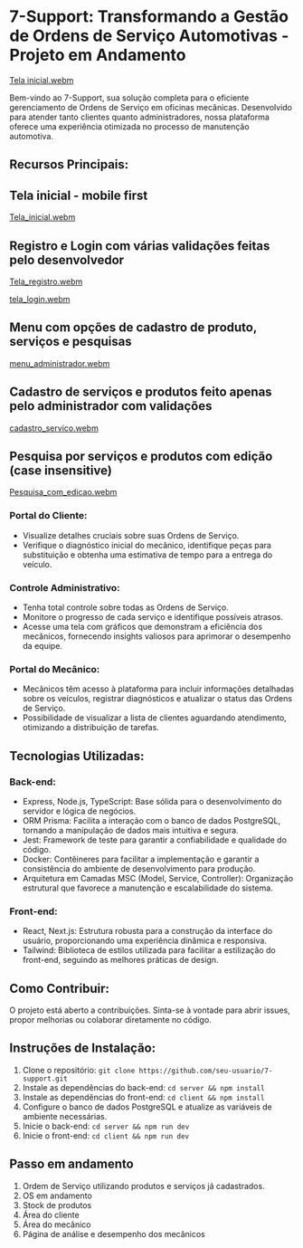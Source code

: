 # 7-Support: Transformando a Gestão de Ordens de Serviço Automotivas - Projeto em Andamento

[Tela inicial.webm](https://github.com/CleytonAlves07/7-Support/assets/89083420/50a9bffb-4cf7-43f1-be94-ee60cecd0e53)


Bem-vindo ao 7-Support, sua solução completa para o eficiente gerenciamento de Ordens de Serviço em oficinas mecânicas. Desenvolvido para atender tanto clientes quanto administradores, nossa plataforma oferece uma experiência otimizada no processo de manutenção automotiva.

## Recursos Principais:

## Tela inicial - mobile first

[Tela_inicial.webm](https://github.com/CleytonAlves07/7-Support/assets/89083420/7cae621b-c6e2-4a26-8cd5-cd1b15ba2e3e)




## Registro e Login com várias validações feitas pelo desenvolvedor

[Tela_registro.webm](https://github.com/CleytonAlves07/7-Support/assets/89083420/8ba2aee8-8466-40e6-8603-23ef0479f0fd)


[tela_login.webm](https://github.com/CleytonAlves07/7-Support/assets/89083420/4974cca2-8e1c-45cd-b588-40bedecf6b24)

## Menu com opções de cadastro de produto, serviços e pesquisas
[menu_administrador.webm](https://github.com/CleytonAlves07/7-Support/assets/89083420/7e08172c-eae8-4cc1-9f00-77e043f7b7b2)

## Cadastro de serviços e produtos feito apenas pelo administrador com validações

[cadastro_servico.webm](https://github.com/CleytonAlves07/7-Support/assets/89083420/0240208e-bdf7-44ba-9c29-e649cebfed81)

## Pesquisa por serviços e produtos com edição (case insensitive)

[Pesquisa_com_edicao.webm](https://github.com/CleytonAlves07/7-Support/assets/89083420/d61b1ee1-fb1b-48b3-93e1-976a9ef96513)




### Portal do Cliente:
- Visualize detalhes cruciais sobre suas Ordens de Serviço.
- Verifique o diagnóstico inicial do mecânico, identifique peças para substituição e obtenha uma estimativa de tempo para a entrega do veículo.

### Controle Administrativo:
- Tenha total controle sobre todas as Ordens de Serviço.
- Monitore o progresso de cada serviço e identifique possíveis atrasos.
- Acesse uma tela com gráficos que demonstram a eficiência dos mecânicos, fornecendo insights valiosos para aprimorar o desempenho da equipe.

### Portal do Mecânico:
- Mecânicos têm acesso à plataforma para incluir informações detalhadas sobre os veículos, registrar diagnósticos e atualizar o status das Ordens de Serviço.
- Possibilidade de visualizar a lista de clientes aguardando atendimento, otimizando a distribuição de tarefas.

## Tecnologias Utilizadas:

### Back-end:
- Express, Node.js, TypeScript: Base sólida para o desenvolvimento do servidor e lógica de negócios.
- ORM Prisma: Facilita a interação com o banco de dados PostgreSQL, tornando a manipulação de dados mais intuitiva e segura.
- Jest: Framework de teste para garantir a confiabilidade e qualidade do código.
- Docker: Contêineres para facilitar a implementação e garantir a consistência do ambiente de desenvolvimento para produção.
- Arquitetura em Camadas MSC (Model, Service, Controller): Organização estrutural que favorece a manutenção e escalabilidade do sistema.

### Front-end:
- React, Next.js: Estrutura robusta para a construção da interface do usuário, proporcionando uma experiência dinâmica e responsiva.
- Tailwind: Biblioteca de estilos utilizada para facilitar a estilização do front-end, seguindo as melhores práticas de design.

## Como Contribuir:

O projeto está aberto a contribuições. Sinta-se à vontade para abrir issues, propor melhorias ou colaborar diretamente no código.

## Instruções de Instalação:

1. Clone o repositório: `git clone https://github.com/seu-usuario/7-support.git` 
2. Instale as dependências do back-end: `cd server && npm install`
3. Instale as dependências do front-end: `cd client && npm install`
4. Configure o banco de dados PostgreSQL e atualize as variáveis de ambiente necessárias.
5. Inicie o back-end: `cd server && npm run dev`
6. Inicie o front-end: `cd client && npm run dev`

## Passo em andamento
1. Ordem de Serviço utilizando produtos e serviços já cadastrados.
2. OS em andamento
3. Stock de produtos
4. Área do cliente
5. Área do mecânico
6. Página de análise e desempenho dos mecânicos

